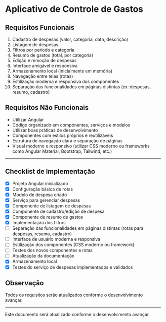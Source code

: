 # Aplicativo de Controle de Gastos

## Requisitos Funcionais

1. Cadastro de despesas (valor, categoria, data, descrição)
2. Listagem de despesas
3. Filtros por período e categoria
4. Resumo de gastos (total, por categoria)
5. Edição e remoção de despesas
6. Interface amigável e responsiva
7. Armazenamento local (inicialmente em memória)
8. Navegação entre telas (rotas)
9. Estilização moderna e responsiva dos componentes
10. Separação das funcionalidades em páginas distintas (ex: despesas, resumo, cadastro)

## Requisitos Não Funcionais

- Utilizar Angular
- Código organizado em componentes, serviços e modelos
- Utilizar boas práticas de desenvolvimento
- Componentes com estilos próprios e reutilizáveis
- Estrutura de navegação clara e separação de páginas
- Visual moderno e responsivo (utilizar CSS moderno ou frameworks como Angular Material, Bootstrap, Tailwind, etc.)

---

## Checklist de Implementação

- [x] Projeto Angular inicializado
- [x] Configuração básica de rotas
- [x] Modelo de despesa criado
- [x] Serviço para gerenciar despesas
- [x] Componente de listagem de despesas
- [x] Componente de cadastro/edição de despesa
- [x] Componente de resumo de gastos
- [x] Implementação dos filtros
- [ ] Separação das funcionalidades em páginas distintas (rotas para despesas, resumo, cadastro)
- [ ] Interface de usuário moderna e responsiva
- [ ] Estilização dos componentes (CSS moderno ou framework)
- [ ] Testes dos novos componentes e rotas
- [ ] Atualização da documentação
- [x] Armazenamento local
- [x] Testes do serviço de despesas implementados e validados

## Observação
Todos os requisitos serão atualizados conforme o desenvolvimento avançar.

---

Este documento será atualizado conforme o desenvolvimento avançar.
